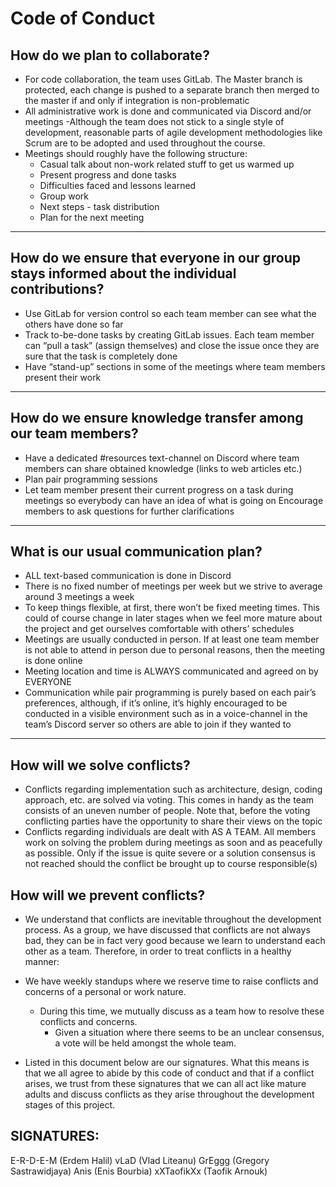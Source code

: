# Code of Conduct

## How do we plan to collaborate?

- For code collaboration, the team uses GitLab. The Master branch is protected, each change is pushed to a separate branch then merged to the master if and only if integration is non-problematic
- All administrative work is done and communicated via Discord and/or meetings
-Although the team does not stick to a single style of development, reasonable parts of agile development methodologies like Scrum are to be adopted and used throughout the course.
- Meetings should roughly have the following structure:
    - Casual talk about non-work related stuff to get us warmed up
    - Present progress and done tasks
    - Difficulties faced and lessons learned
    - Group work
    - Next steps - task distribution
    - Plan for the next meeting

---
## How do we ensure that everyone in our group stays informed about the individual contributions?

- Use GitLab for version control so each team member can see what the others have done so far
- Track to-be-done tasks by creating GitLab issues. Each team member can 	“pull a task” (assign themselves) and close the issue once they are sure that the task is completely done
- Have “stand-up” sections in some of the meetings where team members present their work

---
## How do we ensure knowledge transfer among our team members?

- Have a dedicated #resources text-channel on Discord where team members can share obtained knowledge (links to web articles etc.)
- Plan pair programming sessions 
- Let team member present their current progress on a task during meetings so everybody can have an idea of what is going on
Encourage members to ask questions for further clarifications

---
## What is our usual communication plan?

- ALL text-based communication is done in Discord
- There is no fixed number of meetings per week but we strive to average around 3 meetings a week
- To keep things flexible, at first, there won’t be fixed meeting times. This could of course change in later stages when we feel more mature about the project and get ourselves comfortable with others’ schedules
- Meetings are usually conducted in person. If at least one team member is not able to attend in person due to personal reasons, then the meeting is done online
- Meeting location and time is ALWAYS communicated and agreed on by EVERYONE
- Communication while pair programming is purely based on each pair’s preferences, although, if it’s online, it’s highly encouraged to be conducted in a visible environment such as in a voice-channel in the team’s Discord server so others are able to join if they wanted to

---
## How will we solve conflicts? 

- Conflicts regarding implementation such as architecture, design, coding approach, etc. are solved via voting. This comes in handy as the team consists of an uneven number of people. Note that, before the voting conflicting parties have the opportunity to share their views on the topic
- Conflicts regarding individuals are dealt with AS A TEAM. All members work on solving the problem during meetings as soon and as peacefully as possible. Only if the issue is quite severe or a solution consensus is not reached should the conflict be brought up to course responsible(s)

## How will we prevent conflicts?

- We understand that conflicts are inevitable throughout the development process. As a group, we have discussed that conflicts are not always bad, they can be in fact very good because we learn to understand each other as a team. Therefore, in order to treat conflicts in a healthy manner:

- We have weekly standups where we reserve time to raise conflicts and concerns of a personal or work nature.
    - During this time, we mutually discuss as a team how to resolve these conflicts and concerns. 
        - Given a situation where there seems to be an unclear consensus, a vote will be held amongst the whole team. 

- Listed in this document below are our signatures. What this means is that we all agree to abide by this code of conduct and that if a conflict arises, we trust from these signatures that we can all act like mature adults and discuss conflicts as they arise throughout the development stages of this project.

## SIGNATURES:
E-R-D-E-M (Erdem Halil)
vLaD (Vlad Liteanu)
GrEggg (Gregory Sastrawidjaya)
Anis (Enis Bourbia)
xXTaofikXx (Taofik Arnouk)
